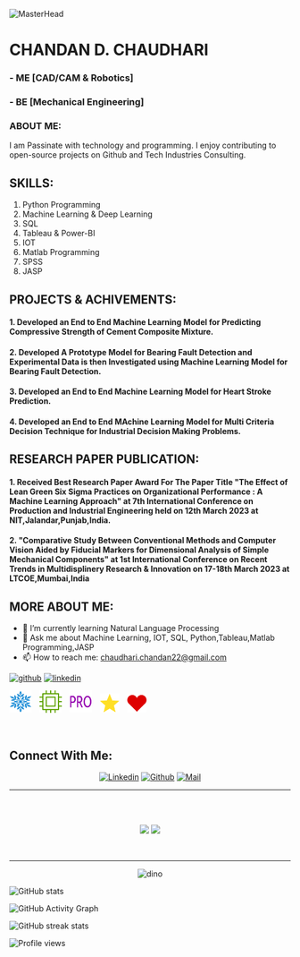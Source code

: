 ![MasterHead](https://repository-images.githubusercontent.com/588181932/e36ec678-7984-4cdd-8e4c-a3932772ff8e)
# CHANDAN D. CHAUDHARI
### - ME [CAD/CAM & Robotics]
### - BE [Mechanical Engineering]
### ABOUT ME:
 
I am Passinate with technology and programming. I enjoy contributing to open-source projects on Github and Tech Industries Consulting. 

## SKILLS:
1. Python Programming
2. Machine Learning & Deep Learning
3. SQL
4. Tableau & Power-BI
5. IOT 
6. Matlab Programming
7. SPSS
8. JASP


## PROJECTS & ACHIVEMENTS:

#### 1. Developed an End to End Machine Learning Model for Predicting Compressive Strength of Cement Composite Mixture.
#### 2. Developed A Prototype Model for Bearing Fault Detection and Experimental Data is then Investigated using Machine Learning Model for Bearing Fault Detection.
#### 3. Developed an End to End Machine Learning Model for Heart Stroke Prediction.
#### 4. Developed an End to End MAchine Learning Model for Multi Criteria Decision Technique for Industrial Decision Making Problems.

## RESEARCH PAPER PUBLICATION:

#### 1. Received Best Research Paper Award For The Paper Title "The Effect of Lean Green Six Sigma Practices on Organizational Performance : A Machine Learning Approach"  at 7th International Conference on Production and Industrial Engineering held on 12th March 2023 at NIT,Jalandar,Punjab,India.
#### 2. "Comparative Study Between Conventional Methods and Computer Vision Aided by Fiducial Markers for Dimensional Analysis of Simple Mechanical Components"  at 1st International Conference on Recent Trends in Multidisplinery Research & Innovation on 17-18th March 2023 at LTCOE,Mumbai,India


## MORE ABOUT ME:
- 🌱 I’m currently learning Natural Language Processing  
- 💬 Ask me about Machine Learning, IOT, SQL, Python,Tableau,Matlab Programming,JASP   
- 📫 How to reach me: chaudhari.chandan22@gmail.com 


[<img src='https://cdn.jsdelivr.net/npm/simple-icons@3.0.1/icons/github.svg' alt='github' height='40'>](https://github.com/chandanc5525)  [<img src='https://cdn.jsdelivr.net/npm/simple-icons@3.0.1/icons/linkedin.svg' alt='linkedin' height='40'>](https://www.linkedin.com/in/https://www.linkedin.com/in/chandan-chaudhari-7460215a//)  

<a href='https://archiveprogram.github.com/'><img src='https://raw.githubusercontent.com/acervenky/animated-github-badges/master/assets/acbadge.gif' width='40' height='40'></a> <a href='https://docs.github.com/en/developers'><img src='https://raw.githubusercontent.com/acervenky/animated-github-badges/master/assets/devbadge.gif' width='40' height='40'></a> <a href='https://github.com/pricing'><img src='https://raw.githubusercontent.com/acervenky/animated-github-badges/master/assets/pro.gif' width='40' height='40'></a> <a href='https://stars.github.com/'><img src='https://raw.githubusercontent.com/acervenky/animated-github-badges/master/assets/starbadge.gif' width='35' height='35'></a> <a href='https://docs.github.com/en/github/supporting-the-open-source-community-with-github-sponsors'><img src='https://raw.githubusercontent.com/acervenky/animated-github-badges/master/assets/sponsorbadge.gif' width='35' height='35'></a> 



</br>

<h2 align="left">Connect With Me:</h2>

<div align=center>

[![Linkedin](https://img.shields.io/badge/LinkedIn-0077B5?style=for-the-badge&logo=linkedin&logoColor=white)](https://www.linkedin.com/in/chandan-chaudhari-7460215a/)
[![Github](https://img.shields.io/badge/GitHub-100000?style=for-the-badge&logo=github&logoColor=white)](https://github.com/chandanc5525)
[![Mail](https://img.shields.io/badge/Gmail-D14836?style=for-the-badge&logo=gmail&logoColor=white)](mailto:chaudhari.chandan22@gmaail.com)
  
</div>



-----


 <br>
 <br>
 <p align="center">
  <img height="150" src="https://github-readme-stats.vercel.app/api/top-langs/?username=H-K-R&layout=compact&hide=html&theme=dracula"/>
 
  
  <img height="150" src="https://github-readme-stats.vercel.app/api?username=H-K-R&count_private=true&show_icons=true&theme=dracula&include_all_commits=true"/>
  </P><br>
  
 
 
 
----------------

<div align=center>

![dino](https://gitee.com/skykeyjoker/PicCloud/raw/master/img/dino.gif)
  
</div>





![GitHub stats](https://github-readme-stats.vercel.app/api?username=chandanc5525&show_icons=true&count_private=true)  

![GitHub Activity Graph](https://activity-graph.herokuapp.com/graph?username=chandanc5525)  

![GitHub streak stats](https://streak-stats.demolab.com/?user=chandanc5525)  

![Profile views](https://gpvc.arturio.dev/chandanc5525)  

